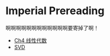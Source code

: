 # Imperial Prereading

啊啊啊啊啊啊啊啊啊啊啊啊要寄掉了啊！

* [Ch4 线性代数](./LinearAlgebra/README.md)
* [SVD](./SVD/README.md)